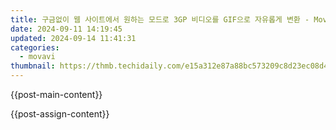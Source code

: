```yaml
---
title: 구금없이 웹 사이트에서 원하는 모드로 3GP 비디오를 GIF으로 자유롭게 변환 - Movavi
date: 2024-09-11 14:19:45
updated: 2024-09-14 11:41:31
categories:
  - movavi
thumbnail: https://thmb.techidaily.com/e15a312e87a88bc573209c8d23ec08d406e2cad56bb144772919196db397e16b.jpg
---
```


{{post-main-content}}

<ins class="adsbygoogle"
     style="display:block"
     data-ad-format="autorelaxed"
     data-ad-client="ca-pub-7571918770474297"
     data-ad-slot="1223367746"></ins>

{{post-assign-content}}

<ins class="adsbygoogle"
     style="display:block"
     data-ad-client="ca-pub-7571918770474297"
     data-ad-slot="8358498916"
     data-ad-format="auto"
     data-full-width-responsive="true"></ins>
